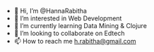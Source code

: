 - 👋 Hi, I’m @HannaRabitha
- 👀 I’m interested in Web Development
- 🌱 I’m currently learning Data Mining & Clojure
- 💞️ I’m looking to collaborate on Edtech
- 📫 How to reach me h.rabitha@gmail.com

<!---
HannaRabitha/HannaRabitha is a ✨ special ✨ repository because its `README.md` (this file) appears on your GitHub profile.
You can click the Preview link to take a look at your changes.
--->
